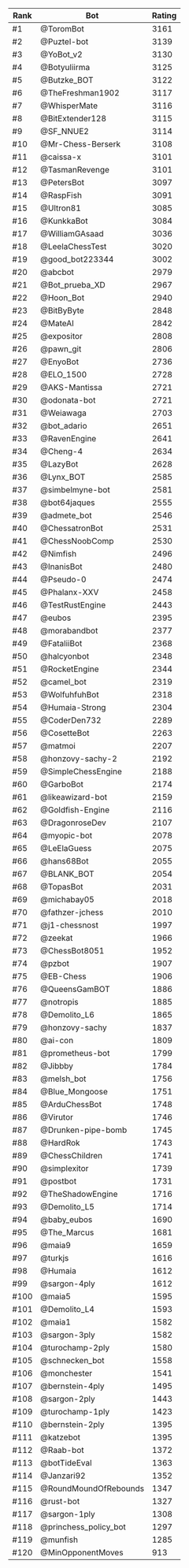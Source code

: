 Rank|Bot|Rating
---|---|---
#1|@ToromBot|3161
#2|@Puztel-bot|3139
#3|@YoBot_v2|3130
#4|@Botyuliirma|3125
#5|@Butzke_BOT|3122
#6|@TheFreshman1902|3117
#7|@WhisperMate|3116
#8|@BitExtender128|3115
#9|@SF_NNUE2|3114
#10|@Mr-Chess-Berserk|3108
#11|@caissa-x|3101
#12|@TasmanRevenge|3101
#13|@PetersBot|3097
#14|@RaspFish|3091
#15|@Ultron81|3085
#16|@KunkkaBot|3084
#17|@WilliamGAsaad|3036
#18|@LeelaChessTest|3020
#19|@good_bot223344|3002
#20|@abcbot|2979
#21|@Bot_prueba_XD|2967
#22|@Hoon_Bot|2940
#23|@BitByByte|2848
#24|@MateAI|2842
#25|@expositor|2808
#26|@pawn_git|2806
#27|@EnyoBot|2736
#28|@ELO_1500|2728
#29|@AKS-Mantissa|2721
#30|@odonata-bot|2721
#31|@Weiawaga|2703
#32|@bot_adario|2651
#33|@RavenEngine|2641
#34|@Cheng-4|2634
#35|@LazyBot|2628
#36|@Lynx_BOT|2585
#37|@simbelmyne-bot|2581
#38|@bot64jaques|2555
#39|@admete_bot|2546
#40|@ChessatronBot|2531
#41|@ChessNoobComp|2530
#42|@Nimfish|2496
#43|@InanisBot|2480
#44|@Pseudo-0|2474
#45|@Phalanx-XXV|2458
#46|@TestRustEngine|2443
#47|@eubos|2395
#48|@morabandbot|2377
#49|@FataliiBot|2368
#50|@halcyonbot|2348
#51|@RocketEngine|2344
#52|@camel_bot|2319
#53|@WolfuhfuhBot|2318
#54|@Humaia-Strong|2304
#55|@CoderDen732|2289
#56|@CosetteBot|2263
#57|@matmoi|2207
#58|@honzovy-sachy-2|2192
#59|@SimpleChessEngine|2188
#60|@GarboBot|2174
#61|@likeawizard-bot|2159
#62|@Goldfish-Engine|2116
#63|@DragonroseDev|2107
#64|@myopic-bot|2078
#65|@LeElaGuess|2075
#66|@hans68Bot|2055
#67|@BLANK_BOT|2054
#68|@TopasBot|2031
#69|@michabay05|2018
#70|@fathzer-jchess|2010
#71|@j1-chessnost|1997
#72|@zeekat|1966
#73|@ChessBot8051|1952
#74|@pzbot|1907
#75|@EB-Chess|1906
#76|@QueensGamBOT|1886
#77|@notropis|1885
#78|@Demolito_L6|1865
#79|@honzovy-sachy|1837
#80|@ai-con|1809
#81|@prometheus-bot|1799
#82|@Jibbby|1784
#83|@melsh_bot|1756
#84|@Blue_Mongoose|1751
#85|@ArduChessBot|1748
#86|@Virutor|1746
#87|@Drunken-pipe-bomb|1745
#88|@HardRok|1743
#89|@ChessChildren|1741
#90|@simplexitor|1739
#91|@postbot|1731
#92|@TheShadowEngine|1716
#93|@Demolito_L5|1714
#94|@baby_eubos|1690
#95|@The_Marcus|1681
#96|@maia9|1659
#97|@turkjs|1616
#98|@Humaia|1612
#99|@sargon-4ply|1612
#100|@maia5|1595
#101|@Demolito_L4|1593
#102|@maia1|1582
#103|@sargon-3ply|1582
#104|@turochamp-2ply|1580
#105|@schnecken_bot|1558
#106|@monchester|1541
#107|@bernstein-4ply|1495
#108|@sargon-2ply|1443
#109|@turochamp-1ply|1423
#110|@bernstein-2ply|1395
#111|@katzebot|1395
#112|@Raab-bot|1372
#113|@botTideEval|1363
#114|@Janzari92|1352
#115|@RoundMoundOfRebounds|1347
#116|@rust-bot|1327
#117|@sargon-1ply|1308
#118|@princhess_policy_bot|1297
#119|@munfish|1285
#120|@MinOpponentMoves|913
